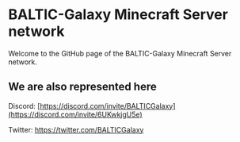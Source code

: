 # BALTIC-Galaxy Minecraft Server network


Welcome to the GitHub page of the BALTIC-Galaxy Minecraft Server network.




## We are also represented here

Discord: [https://discord.com/invite/BALTICGalaxy](https://discord.com/invite/6UKwkjgU5e)

Twitter: https://twitter.com/BALTICGalaxy
